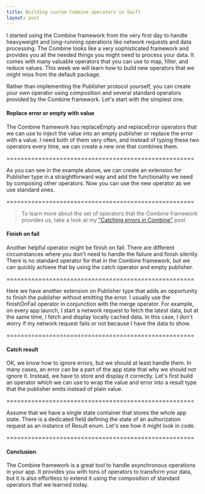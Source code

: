 ```yaml
---
title: Building custom Combine operators in Swift
layout: post
---
```


I started using the Combine framework from the very first day to handle heavyweight and long-running operations like network requests and data processing. The Combine looks like a very sophisticated framework and provides you all the needed things you might need to process your data. It comes with many valuable operators that you can use to map, filter, and reduce values. This week we will learn how to build new operators that we might miss from the default package.

Rather than implementing the Publisher protocol yourself, you can create your own operator using composition and several standard operators provided by the Combine framework. Let's start with the simplest one.

#### Replace error or empty with value
The Combine framework has replaceEmpty and replaceError operators that we can use to inject the value into an empty publisher or replace the error with a value. I need both of them very often, and instead of typing these two operators every time, we can create a new one that combines them.

=====================================================

As you can see in the example above, we can create an extension for Publisher type in a straightforward way and add the functionality we need by composing other operators. Now you can use the new operator as we use standard ones.

=====================================================

> To learn more about the set of operators that the Combine framework provides us, take a look at my ["Catching errors in Combine"](/2020/04/22/catching-errors-in-combine/) post.

#### Finish on fail
Another helpful operator might be finish on fail. There are different circumstances where you don't need to handle the failure and finish silently. There is no standard operator for that in the Combine framework, but we can quickly achieve that by using the catch operator and empty publisher.

=====================================================

Here we have another extension on Publisher type that adds an opportunity to finish the publisher without emitting the error. I usually use the finishOnFail operator in conjunction with the merge operator. For example, on every app launch, I start a network request to fetch the latest data, but at the same time, I fetch and display locally cached data. In this case, I don't worry if my network request fails or not because I have the data to show.

=====================================================

#### Catch result
OK, we know how to ignore errors, but we should at least handle them. In many cases, an error can be a part of the app state that why we should not ignore it. Instead, we have to store and display it correctly. Let's first build an operator which we can use to wrap the value and error into a result type that the publisher emits instead of plain value.

=====================================================

Assume that we have a single state container that stores the whole app state. There is a dedicated field defining the state of an authorization request as an instance of Result enum. Let's see how it might look in code.

=====================================================

#### Conclusion
The Combine framework is a great tool to handle asynchronous operations in your app. It provides you with tons of operators to transform your data, but it is also effortless to extend it using the composition of standard operators that we learned today.
